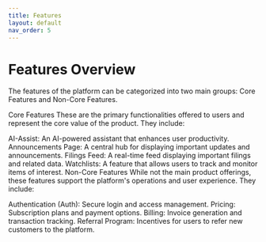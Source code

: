 ```yaml
---
title: Features
layout: default
nav_order: 5
---
```


# Features Overview
The features of the platform can be categorized into two main groups: Core Features and Non-Core Features.

Core Features
These are the primary functionalities offered to users and represent the core value of the product. They include:

AI-Assist: An AI-powered assistant that enhances user productivity.
Announcements Page: A central hub for displaying important updates and announcements.
Filings Feed: A real-time feed displaying important filings and related data.
Watchlists: A feature that allows users to track and monitor items of interest.
Non-Core Features
While not the main product offerings, these features support the platform's operations and user experience. They include:

Authentication (Auth): Secure login and access management.
Pricing: Subscription plans and payment options.
Billing: Invoice generation and transaction tracking.
Referral Program: Incentives for users to refer new customers to the platform.